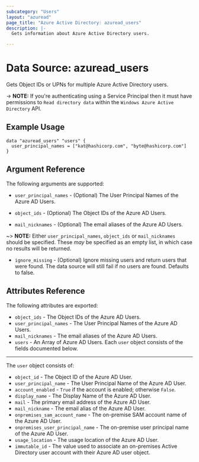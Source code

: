 ```yaml
---
subcategory: "Users"
layout: "azuread"
page_title: "Azure Active Directory: azuread_users"
description: |-
  Gets information about Azure Active Directory users.

---
```


# Data Source: azuread_users

Gets Object IDs or UPNs for multiple Azure Active Directory users.

-> **NOTE:** If you're authenticating using a Service Principal then it must have permissions to `Read directory data` within the `Windows Azure Active Directory` API.

## Example Usage

```hcl
data "azuread_users" "users" {
  user_principal_names = ["kat@hashicorp.com", "byte@hashicorp.com"]
}
```

## Argument Reference

The following arguments are supported:

* `user_principal_names` - (Optional) The User Principal Names of the Azure AD Users.

* `object_ids` - (Optional) The Object IDs of the Azure AD Users.

* `mail_nicknames` - (Optional) The email aliases of the Azure AD Users.

~> **NOTE:** Either `user_principal_names`, `object_ids` or `mail_nicknames` should be specified. These _may_ be specified as an empty list, in which case no results will be returned.

* `ignore_missing` - (Optional) Ignore missing users and return users that were found. The data source will still fail if no users are found. Defaults to false.

## Attributes Reference

The following attributes are exported:

* `object_ids` - The Object IDs of the Azure AD Users.
* `user_principal_names` - The User Principal Names of the Azure AD Users.
* `mail_nicknames` - The email aliases of the Azure AD Users.
* `users` - An Array of Azure AD Users. Each `user` object consists of the fields documented below.

___

The `user` object consists of:

* `object_id` - The Object ID of the Azure AD User.
* `user_principal_name` - The User Principal Name of the Azure AD User.
* `account_enabled` - `True` if the account is enabled; otherwise `False`.
* `display_name` - The Display Name of the Azure AD User.
* `mail` - The primary email address of the Azure AD User.
* `mail_nickname` - The email alias of the Azure AD User.
* `onpremises_sam_account_name` - The on-premise SAM account name of the Azure AD User.
* `onpremises_user_principal_name` - The on-premise user principal name of the Azure AD User.
* `usage_location` - The usage location of the Azure AD User.
* `immutable_id` - The value used to associate an on-premises Active Directory user account with their Azure AD user object.

